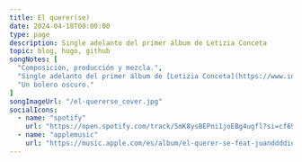 ```yaml
---
title: El querer(se)
date: 2024-04-18T00:00:00
type: page
description: Single adelanto del primer álbum de Letizia Conceta
topic: blog, hugo, github
songNotes: [
  "Composición, producción y mezcla.",
  "Single adelanto del primer álbum de [Letizia Conceta](https://www.instagram.com/letiziaconceta/), _el querer(se)_.",
  "Un bolero oscuro."
]
songImageUrl: "/el-quererse_cover.jpg"
socialIcons:
  - name: "spotify"
    url: "https://open.spotify.com/track/5mK8ysBEPni1joEBg4ugfl?si=cf6940b43d844a78"
  - name: "applemusic"
    url: "https://music.apple.com/es/album/el-querer-se-feat-juanddddiego/1741023423"
---
```

